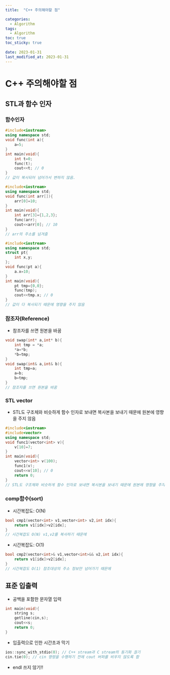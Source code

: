 ```yaml
---
title:  "C++ 주의해야할 점"

categories:
  - Algorithm
tags:
  - Algorithm
toc: true
toc_sticky: true
 
date: 2023-01-31
last_modified_at: 2023-01-31
---
```

# C++ 주의해야할 점  

## STL과 함수 인자  
### 함수인자  
```cpp
#include<iostream>
using namespace std;
void func(int a){
    a=5;
}
int main(void){
    int t=0;
    func(t);
    cout<<t; // 0
}
// 값이 복사되어 넘어가서 변하지 않음.
``` 
```cpp
#include<iostream>
using namespace std;
void func(int arr[]){
    arr[0]=10;
}
int main(void){
    int arr[3]={1,2,3};
    func(arr);
    cout<<arr[0]; // 10
}
// arr의 주소를 넘겨줌
```
```cpp
#include<iostream>
using namespace std;
struct pt{
    int x,y;
};
void func(pt a){
    a.x=10;
}
int main(void){
    pt tmp={0,0};
    func(tmp);
    cout<<tmp.x; // 0
}
// 값이 다 복사되기 때문에 영향을 주지 않음
```
### 참조자(Reference)  
* 참조자를 쓰면 원본을 바꿈  
```cpp
void swap(int* a,int* b){
    int tmp = *a;
    *a=*b;
    *b=tmp;
}
void swap(int& a,int& b){
    int tmp=a;
    a=b;
    b=tmp;
}
// 참조자를 쓰면 원본을 바꿈
```
### STL vector
* STL도 구조체와 비슷하게 함수 인자로 보내면 복사본을 보내기 때문에 원본에 영향을 주지 않음    
``` cpp
#include<iostream>
#include<vector>
using namespace std;
void func1(vector<int> v){
    v[10]=7;
}
int main(void){
    vector<int> v(100);
    func1(v);
    cout<<v[10]; // 0
    return 0;
}
// STL도 구조체와 비슷하게 함수 인자로 보내면 복사본을 보내기 때문에 원본에 영향을 주지 않음
```
### comp함수(sort)  
* 시간복잡도: O(N)  
```cpp
bool cmp1(vector<int> v1,vector<int> v2,int idx){
    return v1[idx]>v2[idx];
}
// 시간복잡도 O(N) v1,v2를 복사하기 때문에
``` 
* 시간복잡도: O(1)  
```cpp
bool cmp2(vector<int>& v1,vector<int>&& v2,int idx){
    return v1[idx]>v2[idx];
}
// 시간복잡도 O(1) 참조대상의 주소 정보만 넘어가기 때문에
```
## 표준 입출력  
* 공백을 포함한 문자열 입력  
```cpp
int main(void){
    string s;
    getline(cin,s);
    cout<<s;
    return 0;
}
```
* 입출력으로 인한 시간초과 막기  
```cpp
ios::sync_with_stdio(0); // C++ stream과 C stream의 동기화 끊기
cin.tie(0); // cin 명령을 수행하기 전에 cout 버퍼를 비우지 않도록 함
```
* endl 쓰지 않기!!  